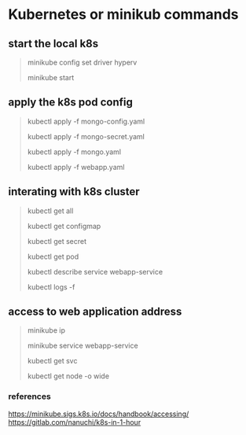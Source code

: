 # Kubernetes or minikub commands

## start the local k8s
> minikube config set driver hyperv
> 
>minikube start

## apply the k8s pod config
> kubectl apply -f mongo-config.yaml
> 
> kubectl apply -f mongo-secret.yaml
> 
> kubectl apply -f mongo.yaml
> 
> kubectl apply -f webapp.yaml

## interating with k8s cluster
> kubectl get all
> 
> kubectl get configmap
> 
> kubectl get secret
> 
> kubectl get pod
> 
> kubectl describe service webapp-service
> 
> kubectl logs <podName> -f

## access to web application address
> minikube ip
> 
> minikube service webapp-service
> 
> kubectl get svc
> 
> kubectl get node -o wide


### references
https://minikube.sigs.k8s.io/docs/handbook/accessing/
https://gitlab.com/nanuchi/k8s-in-1-hour

